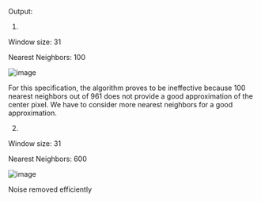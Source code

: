 
Output:

1.

Window size: 31 

Nearest Neighbors: 100

![image](https://user-images.githubusercontent.com/50030413/67417497-e953e600-f596-11e9-8e94-6137997986ca.png)

For this specification, the algorithm proves to be ineffective because 100 nearest neighbors out of 961 does not provide a good approximation of the center pixel. We have to consider more nearest neighbors for a good approximation.

2.

Window size: 31 

Nearest Neighbors: 600

![image](https://user-images.githubusercontent.com/50030413/67417275-5f0b8200-f596-11e9-8018-c9d1e62d7acf.png)

Noise removed efficiently

